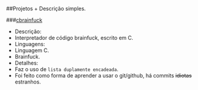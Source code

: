 ##Projetos + Descrição simples.

###[cbrainfuck](https://github.com/tkovs/cbrainfuck)
- Descrição:
 - Interpretador de código brainfuck, escrito em C.
- Linguagens:
 - Linguagem C.
 - Brainfuck.
- Detalhes:
 - Faz o uso de ```lista duplamente encadeada```.
 - Foi feito como forma de aprender a usar o git/github, há commits ~~idiotas~~ estranhos.